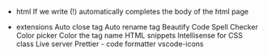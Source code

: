 * html
If we write  (!) automatically completes the body of the html page 

* extensions
Auto close tag
Auto rename tag
Beautify
Code Spell Checker
Color picker
Color the tag name
HTML snippets
Intellisense for CSS class
Live server
Prettier - code formatter
vscode-icons
